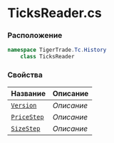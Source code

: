 
# TicksReader.cs
### Расположение
```csharp
namespace TigerTrade.Tc.History  
    class TicksReader
```

### Свойства
| Название | Описание |
| --- | --- |
| [`Version`](./Свойства/Version.md) | *Описание* |
| [`PriceStep`](./Свойства/PriceStep.md) | *Описание* |
| [`SizeStep`](./Свойства/SizeStep.md) | *Описание* |
